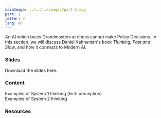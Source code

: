 ```yaml
---
mainImage: ../../../images/part-1.svg
part: 1
letter: d
lang: en
---
```


<div class="content">

An AI which beats Grandmasters at chess cannot make Policy Decisions. In this section, we will discuss Daniel Kahneman's book *Thinking, Fast and Slow*, and how it connects to Modern AI.

### Slides
Download the slides here.

### Content
Examples of System 1 thinking (hint: perception)\
Examples of System 2 thinking 

### Resources

</div>
